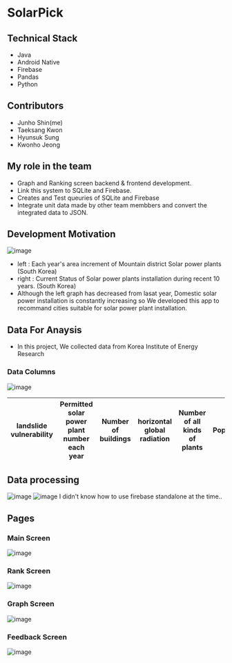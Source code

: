 # SolarPick

## Technical Stack
- Java
- Android Native
- Firebase
- Pandas
- Python

## Contributors
- Junho Shin(me)
- Taeksang Kwon
- Hyunsuk Sung
- Kwonho Jeong

## My role in the team
- Graph and Ranking screen backend & frontend development.
- Link this system to SQLite and Firebase.
- Creates and Test queuries of SQLite and Firebase
- Integrate unit data made by other team membbers and convert the integrated data to JSON.

## Development Motivation

![image](https://user-images.githubusercontent.com/72008909/208888804-c8da275b-174f-4054-9a25-6b059834084e.png)
- left : Each year's area increment of Mountain district Solar power plants (South Korea)
- right : Current Status of Solar power plants installation during recent 10 years. (South Korea)
- Although the left graph has decreased from lasat year, Domestic solar power installation is constantly increasing so We developed this app to recommand cities suitable for solar power plant installation.

## Data For Anaysis
- In this project, We collected data from Korea Institute of Energy Research
### Data Columns
![image](https://user-images.githubusercontent.com/72008909/208891349-5798c0de-a3f4-49d5-87cf-37154afa233e.png)

|landslide vulnerability|Permitted solar power plant number each year|Number of buildings|horizontal global radiation|Number of all kinds of plants|Population|
|--|--|--|--|--|--|

## Data processing

![image](https://user-images.githubusercontent.com/72008909/208892525-48b163d3-2768-4c2f-a628-23d075161cb9.png)
![image](https://user-images.githubusercontent.com/72008909/208893093-694e3e06-f041-458a-a96e-52e17b48443b.png)
I didn't know how to use firebase standalone at the time..

## Pages

### Main Screen
![image](https://user-images.githubusercontent.com/72008909/208895331-7a96d273-bc9a-4530-8b99-0d36d2659ffd.png)

### Rank Screen
![image](https://user-images.githubusercontent.com/72008909/208897672-c12f29c4-4738-430a-996b-4a46bf0a87e4.png)

### Graph Screen
![image](https://user-images.githubusercontent.com/72008909/208898221-5f62483d-56e9-489b-a3ca-c891ea8c8cc5.png)

### Feedback Screen
![image](https://user-images.githubusercontent.com/72008909/208898567-78ef56f5-ebed-41a7-9994-4abd0f8d5449.png)


